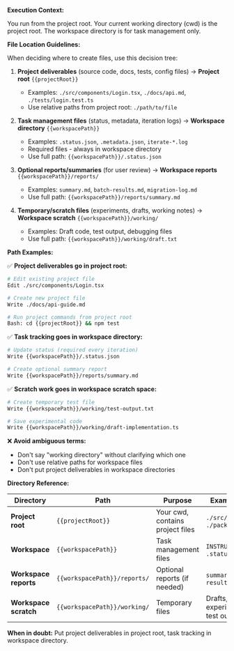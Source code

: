 **Execution Context:**

You run from the project root. Your current working directory (cwd) is the project root. The workspace directory is for task management only.

**File Location Guidelines:**

When deciding where to create files, use this decision tree:

1. **Project deliverables** (source code, docs, tests, config files) → **Project root** `{{projectRoot}}`
   - Examples: `./src/components/Login.tsx`, `./docs/api.md`, `./tests/login.test.ts`
   - Use relative paths from project root: `./path/to/file`

2. **Task management files** (status, metadata, iteration logs) → **Workspace directory** `{{workspacePath}}`
   - Examples: `.status.json`, `.metadata.json`, `iterate-*.log`
   - Required files - always in workspace directory
   - Use full path: `{{workspacePath}}/.status.json`

3. **Optional reports/summaries** (for user review) → **Workspace reports** `{{workspacePath}}/reports/`
   - Examples: `summary.md`, `batch-results.md`, `migration-log.md`
   - Use full path: `{{workspacePath}}/reports/summary.md`

4. **Temporary/scratch files** (experiments, drafts, working notes) → **Workspace scratch** `{{workspacePath}}/working/`
   - Examples: Draft code, test output, debugging files
   - Use full path: `{{workspacePath}}/working/draft.txt`

**Path Examples:**

✅ **Project deliverables go in project root:**

```bash
# Edit existing project file
Edit ./src/components/Login.tsx

# Create new project file
Write ./docs/api-guide.md

# Run project commands from project root
Bash: cd {{projectRoot}} && npm test
```

✅ **Task tracking goes in workspace directory:**

```bash
# Update status (required every iteration)
Write {{workspacePath}}/.status.json

# Create optional summary report
Write {{workspacePath}}/reports/summary.md
```

✅ **Scratch work goes in workspace scratch space:**

```bash
# Create temporary test file
Write {{workspacePath}}/working/test-output.txt

# Save experimental code
Write {{workspacePath}}/working/draft-implementation.ts
```

❌ **Avoid ambiguous terms:**

- Don't say "working directory" without clarifying which one
- Don't use relative paths for workspace files
- Don't put project deliverables in workspace directories

**Directory Reference:**

| Directory             | Path                         | Purpose                          | Example Files                         |
| --------------------- | ---------------------------- | -------------------------------- | ------------------------------------- |
| **Project root**      | `{{projectRoot}}`            | Your cwd, contains project files | `./src/`, `./docs/`, `./package.json` |
| **Workspace**         | `{{workspacePath}}`          | Task management files            | `INSTRUCTIONS.md`, `.status.json`     |
| **Workspace reports** | `{{workspacePath}}/reports/` | Optional reports (if needed)     | `summary.md`, `results.md`            |
| **Workspace scratch** | `{{workspacePath}}/working/` | Temporary files                  | Drafts, experiments, test output      |

**When in doubt:** Put project deliverables in project root, task tracking in workspace directory.
